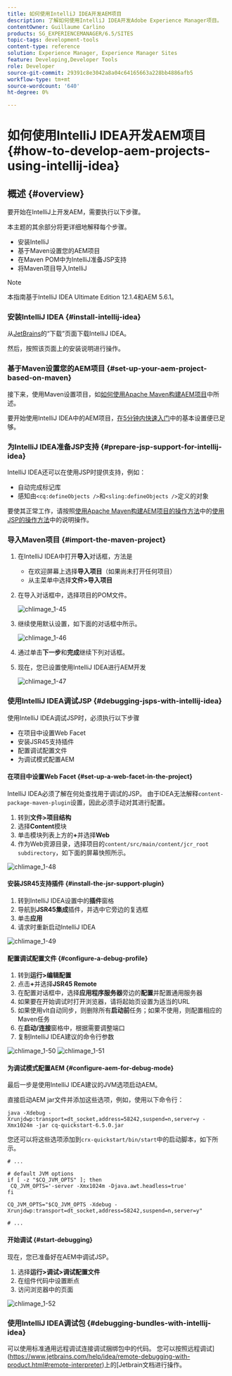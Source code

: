 ```yaml
---
title: 如何使用IntelliJ IDEA开发AEM项目
description: 了解如何使用IntelliJ IDEA开发Adobe Experience Manager项目。
contentOwner: Guillaume Carlino
products: SG_EXPERIENCEMANAGER/6.5/SITES
topic-tags: development-tools
content-type: reference
solution: Experience Manager, Experience Manager Sites
feature: Developing,Developer Tools
role: Developer
source-git-commit: 29391c8e3042a8a04c64165663a228bb4886afb5
workflow-type: tm+mt
source-wordcount: '640'
ht-degree: 0%

---
```


# 如何使用IntelliJ IDEA开发AEM项目{#how-to-develop-aem-projects-using-intellij-idea}

## 概述 {#overview}

要开始在IntelliJ上开发AEM，需要执行以下步骤。

本主题的其余部分将更详细地解释每个步骤。

* 安装IntelliJ
* 基于Maven设置您的AEM项目
* 在Maven POM中为IntelliJ准备JSP支持
* 将Maven项目导入IntelliJ

>[!NOTE]
>
>本指南基于IntelliJ IDEA Ultimate Edition 12.1.4和AEM 5.6.1。

### 安装IntelliJ IDEA {#install-intellij-idea}

从[JetBrains](https://www.jetbrains.com/idea/download/)的“下载”页面下载IntelliJ IDEA。

然后，按照该页面上的安装说明进行操作。

### 基于Maven设置您的AEM项目 {#set-up-your-aem-project-based-on-maven}

接下来，使用Maven设置项目，如[如何使用Apache Maven构建AEM项目](/help/sites-developing/ht-projects-maven.md)中所述。

要开始使用IntelliJ IDEA中的AEM项目，[在5分钟内快速入门](https://maven.apache.org/guides/getting-started/maven-in-five-minutes.html)中的基本设置便已足够。

### 为IntelliJ IDEA准备JSP支持 {#prepare-jsp-support-for-intellij-idea}

IntelliJ IDEA还可以在使用JSP时提供支持，例如：

* 自动完成标记库
* 感知由`<cq:defineObjects />`和`<sling:defineObjects />`定义的对象

要使其正常工作，请按照[使用Apache Maven构建AEM项目的操作方法](/help/sites-developing/ht-projects-maven.md)中的[使用JSP的操作方法](/help/sites-developing/ht-projects-maven.md#how-to-work-with-jsps)中的说明操作。

### 导入Maven项目 {#import-the-maven-project}

1. 在IntelliJ IDEA中打开&#x200B;**导入**&#x200B;对话框，方法是

   * 在欢迎屏幕上选择&#x200B;**导入项目**（如果尚未打开任何项目）
   * 从主菜单中选择&#x200B;**文件>导入项目**

1. 在导入对话框中，选择项目的POM文件。

   ![chlimage_1-45](assets/chlimage_1-45a.png)

1. 继续使用默认设置，如下面的对话框中所示。

   ![chlimage_1-46](assets/chlimage_1-46a.png)

1. 通过单击&#x200B;**下一步**&#x200B;和&#x200B;**完成**&#x200B;继续下列对话框。
1. 现在，您已设置使用IntelliJ IDEA进行AEM开发

   ![chlimage_1-47](assets/chlimage_1-47a.png)

### 使用IntelliJ IDEA调试JSP {#debugging-jsps-with-intellij-idea}

使用IntelliJ IDEA调试JSP时，必须执行以下步骤

* 在项目中设置Web Facet
* 安装JSR45支持插件
* 配置调试配置文件
* 为调试模式配置AEM

#### 在项目中设置Web Facet {#set-up-a-web-facet-in-the-project}

IntelliJ IDEA必须了解在何处查找用于调试的JSP。 由于IDEA无法解释`content-package-maven-plugin`设置，因此必须手动对其进行配置。

1. 转到&#x200B;**文件>项目结构**
1. 选择&#x200B;**Content**&#x200B;模块
1. 单击模块列表上方的&#x200B;**+**&#x200B;并选择&#x200B;**Web**
1. 作为Web资源目录，选择项目的`content/src/main/content/jcr_root subdirectory`，如下面的屏幕快照所示。

![chlimage_1-48](assets/chlimage_1-48a.png)

#### 安装JSR45支持插件 {#install-the-jsr-support-plugin}

1. 转到IntelliJ IDEA设置中的&#x200B;**插件**&#x200B;窗格
1. 导航到&#x200B;**JSR45集成**&#x200B;插件，并选中它旁边的复选框
1. 单击&#x200B;**应用**
1. 请求时重新启动IntelliJ IDEA

![chlimage_1-49](assets/chlimage_1-49a.png)

#### 配置调试配置文件 {#configure-a-debug-profile}

1. 转到&#x200B;**运行>编辑配置**
1. 点击&#x200B;**+**&#x200B;并选择&#x200B;**JSR45 Remote**
1. 在配置对话框中，选择&#x200B;**应用程序服务器**&#x200B;旁边的&#x200B;**配置**&#x200B;并配置通用服务器
1. 如果要在开始调试时打开浏览器，请将起始页设置为适当的URL
1. 如果使用vlt自动同步，则删除所有&#x200B;**启动前**&#x200B;任务；如果不使用，则配置相应的Maven任务
1. 在&#x200B;**启动/连接**&#x200B;窗格中，根据需要调整端口
1. 复制IntelliJ IDEA建议的命令行参数

![chlimage_1-50](assets/chlimage_1-50a.png) ![chlimage_1-51](assets/chlimage_1-51a.png)

#### 为调试模式配置AEM {#configure-aem-for-debug-mode}

最后一步是使用IntelliJ IDEA建议的JVM选项启动AEM。

直接启动AEM jar文件并添加这些选项，例如，使用以下命令行：

`java -Xdebug -Xrunjdwp:transport=dt_socket,address=58242,suspend=n,server=y -Xmx1024m -jar cq-quickstart-6.5.0.jar`

您还可以将这些选项添加到`crx-quickstart/bin/start`中的启动脚本，如下所示。

```shell
# ...

# default JVM options
if [ -z "$CQ_JVM_OPTS" ]; then
 CQ_JVM_OPTS='-server -Xmx1024m -Djava.awt.headless=true'
fi

CQ_JVM_OPTS="$CQ_JVM_OPTS -Xdebug -Xrunjdwp:transport=dt_socket,address=58242,suspend=n,server=y"

# ...
```

#### 开始调试 {#start-debugging}

现在，您已准备好在AEM中调试JSP。

1. 选择&#x200B;**运行>调试>调试配置文件**
1. 在组件代码中设置断点
1. 访问浏览器中的页面

![chlimage_1-52](assets/chlimage_1-52a.png)

### 使用IntelliJ IDEA调试包 {#debugging-bundles-with-intellij-idea}

可以使用标准通用远程调试连接调试捆绑包中的代码。 您可以按照远程调试](https://www.jetbrains.com/help/idea/remote-debugging-with-product.html#remote-interpreter)上的[Jetbrain文档进行操作。
